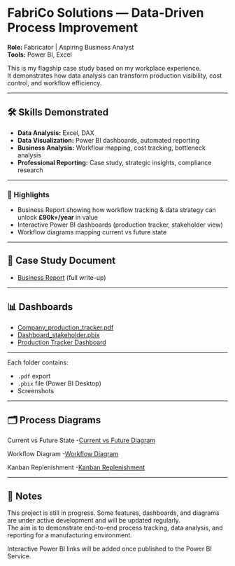 # FabriCo Solutions — Data-Driven Process Improvement

**Role:** Fabricator | Aspiring Business Analyst  
**Tools:** Power BI, Excel  

This is my flagship case study based on my workplace experience.  
It demonstrates how data analysis can transform production visibility, cost control, and workflow efficiency.

---

## 🛠 Skills Demonstrated  
- **Data Analysis:** Excel, DAX  
- **Data Visualization:** Power BI dashboards, automated reporting  
- **Business Analysis:** Workflow mapping, cost tracking, bottleneck analysis  
- **Professional Reporting:** Case study, strategic insights, compliance research

---

### 🚀 Highlights  
- Business Report showing how workflow tracking & data strategy can unlock **£90k+/year** in value  
- Interactive Power BI dashboards (production tracker, stakeholder view)   
- Workflow diagrams mapping current vs future state
  
---

## 📄 Case Study Document
- [Business Report](Business_report_v2.pdf) (full write-up)

---

## 📊 Dashboards
- [Company_production_tracker.pdf](company_production_tracker.pdf)
- [Dashboard_stakeholder.pbix](dashboard_stakeholder.pbix)
- [Production Tracker Dashboard](productiontracker_fabrico_ss.png)

---
  
Each folder contains:
- `.pdf` export  
- `.pbix` file (Power BI Desktop)  
- Screenshots  

---

## 🗂️ Process Diagrams
Current vs Future State
-[Current vs Future Diagram](current_vs_future_diagram_v5.drawio.png) 

Workflow Diagram
-[Workflow Diagram](worflow_diagram_v6.drawio.png)

Kanban Replenishment
-[Kanban Replenishment](kanban_replenishment_flow_v2.drawio.png)

---


## 🔗 Notes
This project is still in progress. Some features, dashboards, and diagrams are under active development and will be updated regularly.  
The aim is to demonstrate end-to-end process tracking, data analysis, and reporting for a manufacturing environment.

Interactive Power BI links will be added once published to the Power BI Service.
